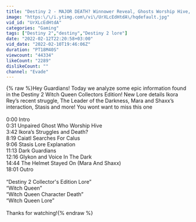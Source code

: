 ```yaml
---
title: "Destiny 2 - MAJOR DEATH? Winnower Reveal, Ghosts Worship Hive, Shaxx and Mara, Stasis Lore, MORE!"
image: "https:\/\/i.ytimg.com\/vi\/UrXLcEdHtdA\/hqdefault.jpg"
vid_id: "UrXLcEdHtdA"
categories: "Gaming"
tags: ["Destiny 2","destiny","Destiny 2 lore"]
date: "2022-02-12T22:20:58+03:00"
vid_date: "2022-02-10T19:46:06Z"
duration: "PT18M40S"
viewcount: "44334"
likeCount: "2289"
dislikeCount: ""
channel: "Evade"
---
```

{% raw %}Hey Guardians! Today we analyze some epic information found in the Destiny 2 Witch Queen Collectors Edition! New Lore details Ikora Rey’s recent struggle, The Leader of the Darkness, Mara and Shaxx’s interaction, Stasis and more! You wont want to miss this one<br /><br />0:00 Intro<br />0:31 Unpaired Ghost Who Worship Hive<br />3:42 Ikora’s Struggles and Death?<br />8:19 Caiatl Searches For Calus<br />9:06 Stasis Lore Explanation<br />11:13 Dark Guardians<br />12:16 Glykon and Voice In The Dark<br />14:44 The Helmet Stayed On (Mara And Shaxx)<br />18:01 Outro<br /><br />“Destiny 2 Collector's Edition Lore”<br />“Witch Queen”<br />“Witch Queen Character Death”<br />“Witch Queen Lore”<br /><br />Thanks for watching!{% endraw %}
